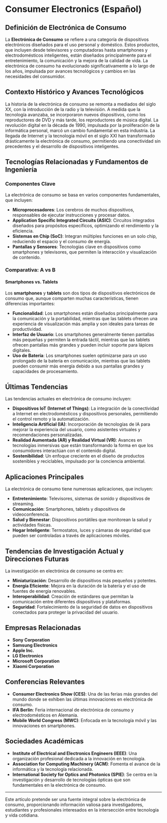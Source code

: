 # Consumer Electronics (Español)

## Definición de Electrónica de Consumo

La **Electrónica de Consumo** se refiere a una categoría de dispositivos electrónicos diseñados para el uso personal y doméstico. Estos productos, que incluyen desde televisores y computadoras hasta smartphones y electrodomésticos inteligentes, están diseñados principalmente para el entretenimiento, la comunicación y la mejora de la calidad de vida. La electrónica de consumo ha evolucionado significativamente a lo largo de los años, impulsada por avances tecnológicos y cambios en las necesidades del consumidor.

## Contexto Histórico y Avances Tecnológicos

La historia de la electrónica de consumo se remonta a mediados del siglo XX, con la introducción de la radio y la televisión. A medida que la tecnología avanzaba, se incorporaron nuevos dispositivos, como los reproductores de DVD y más tarde, los reproductores de música digital. La revolución digital en la década de 1990, impulsada por la proliferación de la informática personal, marcó un cambio fundamental en esta industria. La llegada de Internet y la tecnología móvil en el siglo XXI han transformado drásticamente la electrónica de consumo, permitiendo una conectividad sin precedentes y el desarrollo de dispositivos inteligentes.

## Tecnologías Relacionadas y Fundamentos de Ingeniería

### Componentes Clave

La electrónica de consumo se basa en varios componentes fundamentales, que incluyen:

- **Microprocesadores**: Los cerebros de muchos dispositivos, responsables de ejecutar instrucciones y procesar datos.
- **Application Specific Integrated Circuits (ASIC)**: Circuitos integrados diseñados para propósitos específicos, optimizando el rendimiento y la eficiencia.
- **Sistemas en Chip (SoC)**: Integran múltiples funciones en un solo chip, reduciendo el espacio y el consumo de energía.
- **Pantallas y Sensores**: Tecnologías clave en dispositivos como smartphones y televisores, que permiten la interacción y visualización de contenido.

### Comparativa: A vs B

#### Smartphones vs. Tablets

Los **smartphones** y **tablets** son dos tipos de dispositivos electrónicos de consumo que, aunque comparten muchas características, tienen diferencias importantes:

- **Funcionalidad**: Los smartphones están diseñados principalmente para la comunicación y la portabilidad, mientras que las tablets ofrecen una experiencia de visualización más amplia y son ideales para tareas de productividad.
- **Interfaz de Usuario**: Los smartphones generalmente tienen pantallas más pequeñas y permiten la entrada táctil, mientras que las tablets ofrecen pantallas más grandes y pueden incluir soporte para lápices digitales.
- **Uso de Batería**: Los smartphones suelen optimizarse para un uso prolongado de la batería en comunicación, mientras que las tablets pueden consumir más energía debido a sus pantallas grandes y capacidades de procesamiento.

## Últimas Tendencias

Las tendencias actuales en electrónica de consumo incluyen:

- **Dispositivos IoT (Internet of Things)**: La integración de la conectividad a Internet en electrodomésticos y dispositivos personales, permitiendo el control remoto y la automatización.
- **Inteligencia Artificial (IA)**: Incorporación de tecnologías de IA para mejorar la experiencia del usuario, como asistentes virtuales y recomendaciones personalizadas.
- **Realidad Aumentada (AR) y Realidad Virtual (VR)**: Avances en tecnologías inmersivas que están transformando la forma en que los consumidores interactúan con el contenido digital.
- **Sostenibilidad**: Un enfoque creciente en el diseño de productos sostenibles y reciclables, impulsado por la conciencia ambiental.

## Aplicaciones Principales

La electrónica de consumo tiene numerosas aplicaciones, que incluyen:

- **Entretenimiento**: Televisores, sistemas de sonido y dispositivos de streaming.
- **Comunicación**: Smartphones, tablets y dispositivos de videoconferencia.
- **Salud y Bienestar**: Dispositivos portátiles que monitorean la salud y actividades físicas.
- **Hogar Inteligente**: Termostatos, luces y cámaras de seguridad que pueden ser controladas a través de aplicaciones móviles.

## Tendencias de Investigación Actual y Direcciones Futuras

La investigación en electrónica de consumo se centra en:

- **Miniaturización**: Desarrollo de dispositivos más pequeños y potentes.
- **Energía Eficiente**: Mejora en la duración de la batería y el uso de fuentes de energía renovables.
- **Interoperabilidad**: Creación de estándares que permitan la comunicación entre diferentes dispositivos y plataformas.
- **Seguridad**: Fortalecimiento de la seguridad de datos en dispositivos conectados para proteger la privacidad del usuario.

## Empresas Relacionadas

- **Sony Corporation**
- **Samsung Electronics**
- **Apple Inc.**
- **LG Electronics**
- **Microsoft Corporation**
- **Xiaomi Corporation**

## Conferencias Relevantes

- **Consumer Electronics Show (CES)**: Una de las ferias más grandes del mundo donde se exhiben las últimas innovaciones en electrónica de consumo.
- **IFA Berlin**: Feria internacional de electrónica de consumo y electrodomésticos en Alemania.
- **Mobile World Congress (MWC)**: Enfocada en la tecnología móvil y las innovaciones en smartphones.

## Sociedades Académicas

- **Institute of Electrical and Electronics Engineers (IEEE)**: Una organización profesional dedicada a la innovación en tecnología.
- **Association for Computing Machinery (ACM)**: Fomenta el avance de la informática y la tecnología relacionada.
- **International Society for Optics and Photonics (SPIE)**: Se centra en la investigación y desarrollo de tecnologías ópticas que son fundamentales en la electrónica de consumo.

---

Este artículo pretende ser una fuente integral sobre la electrónica de consumo, proporcionando información valiosa para investigadores, estudiantes y profesionales interesados en la intersección entre tecnología y vida cotidiana.